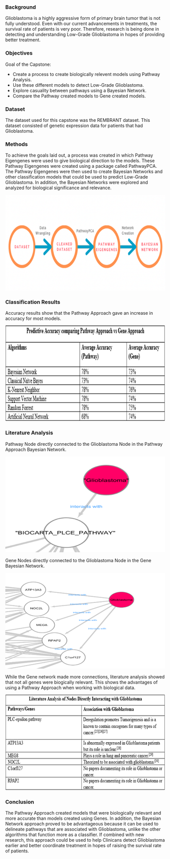 ### Background

Glioblastoma is a highly aggressive form of primary brain tumor that is not fully understood. Even with our current advancements in treatments, the survival rate of patients is very poor. Therefore, research is being done in detecting and understanding Low-Grade Glioblastoma in hopes of providing better treatment. 

### Objectives

Goal of the Capstone:
* Create a process to create biologically relevent models using Pathway Analysis.
* Use these different models to detect Low-Grade Glioblastoma.
* Explore casuality between pathways using a Bayesian Network.
* Compare the Pathway created models to Gene created models.

### Dataset

The dataset used for this capstone was the REMBRANT dataset. This dataset consisted of genetic expression data for patients that had Glioblastoma.

### Methods
To achieve the goals laid out, a process was created in which Pathway Eigengenes were used to give biological direction to the models. These Pathway Eigengenes were created using a package called PathwayPCA. The Pathway Eigengenes were then used to create Bayesian Networks and other classification models that could be used to predict Low-Grade Glioblastoma. In addition, the Bayesian Networks were explored and analyzed for biological significance and relevance.


<img src="Images/Method Overview.png" width="600" height="300" />

### Classification Results
Accuracy results show that the Pathway Approach gave an increase in accuracy for most models.

<img src="Images/Accuracy Results.PNG" width="550" height="300" />

### Literature Analysis

Pathway Node directly connected to the Glioblastoma Node in the Pathway Approach Bayesian Network.

<img src="Images/Pathway network snippet.png" width="600" height="300" />

Gene Nodes directly connected to the Glioblastoma Node in the Gene Bayesian Network.

<img src="Images/Gene network snippet.png" width="600" height="300" />

While the Gene network made more connections, literature analysis showed that not all genes were biogically relevant. This shows the advantages of using a Pathway Approach when working with biological data.

<img src="Images/Literature Analysis.PNG" width="550" height="300" />

### Conclusion

The Pathway Approach created models that were biologically relevant and more accurate than models created using Genes. In addition, the Bayesian Network approach proved to be advantageous because it can be used to delineate pathways that are associated with Glioblastoma, unlike the other algorithms that function more as a classifier. If combined with new research, this approach could be used to help Clinicans detect Glioblastoma earlier and better coordinate treatment in hopes of raising the survival rate of patients. 
